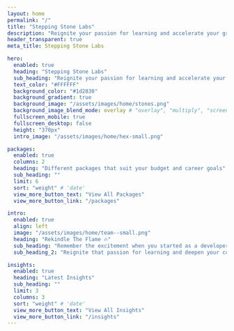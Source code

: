 ```yaml
---
layout: home
permalink: "/"
title: "Stepping Stone Labs"
description: "Reignite your passion for learning and accelerate your growth"
header_transparent: true
meta_title: Stepping Stone Labs

hero:
  enabled: true
  heading: "Stepping Stone Labs"
  sub_heading: "Reignite your passion for learning and accelerate your growth"
  text_color: "#FFFFFF"
  background_color: "#1d2830"
  background_gradient: true
  background_image: "/assets/images/home/stones.png"
  background_image_blend_mode: overlay # "overlay", "multiply", "screen"
  fullscreen_mobile: true
  fullscreen_desktop: false
  height: "370px"
  intro_image: "/assets/images/home/hex-small.png"

packages:
  enabled: true
  columns: 2
  heading: "Different packages that suit your budget and career goals"
  sub_heading: ""
  limit: 6
  sort: "weight" # 'date'
  view_more_button_text: "View All Packages"
  view_more_button_link: "/packages"

intro:
  enabled: true
  align: left
  image: "/assets/images/home/team--small.png"
  heading: "Rekindle The Flame 🔥"
  sub_heading: "Remember the excitement when you started as a developer, when the whole world felt like it was yours to discover?"
  sub_heading_2: "Reignite that passion for learning and deepen your competencies with Stepping Stone Labs' hands-on workshops. You will work with a select group of curious developers to gain in-demand skills and a strong network of peers that will transform you into a respected and valued developer that elevates any team."

insights:
  enabled: true
  heading: "Latest Insights"
  sub_heading: ""
  limit: 3
  columns: 3
  sort: "weight" # 'date'
  view_more_button_text: "View All Insights"
  view_more_button_link: "/insights"
---
```

